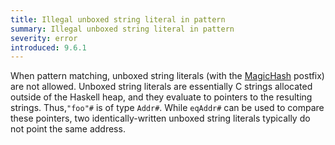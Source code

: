 ```yaml
---
title: Illegal unboxed string literal in pattern
summary: Illegal unboxed string literal in pattern
severity: error
introduced: 9.6.1
---
```


When pattern matching, unboxed string literals (with the [MagicHash](https://downloads.haskell.org/ghc/latest/docs/html/users_guide/exts/magic_hash.html?highlight=magichash) postfix) are not allowed. Unboxed string literals are essentially C strings allocated outside of the Haskell heap, and they evaluate to pointers to the resulting strings. Thus,`"foo"#` is of type `Addr#`. While `eqAddr#` can be used to compare these pointers, two identically-written unboxed string literals typically do not point the same address.

